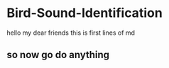 # Bird-Sound-Identification

hello my dear friends
this is first lines of md

## so now go do anything